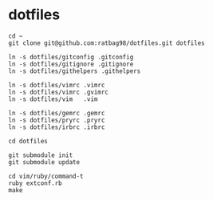 dotfiles
========

    cd ~
    git clone git@github.com:ratbag98/dotfiles.git dotfiles

    ln -s dotfiles/gitconfig .gitconfig
    ln -s dotfiles/gitignore .gitignore
    ln -s dotfiles/githelpers .githelpers

    ln -s dotfiles/vimrc .vimrc
    ln -s dotfiles/vimrc .gvimrc
    ln -s dotfiles/vim   .vim

    ln -s dotfiles/gemrc .gemrc
    ln -s dotfiles/pryrc .pryrc
    ln -s dotfiles/irbrc .irbrc

    cd dotfiles

    git submodule init
    git submodule update

    cd vim/ruby/command-t
    ruby extconf.rb 
    make
    
